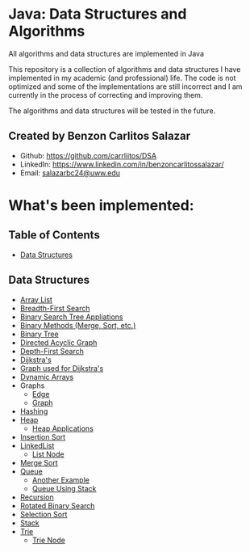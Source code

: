 # Java: Data Structures and Algorithms
All algorithms and data structures are implemented in Java

This repository is a collection of algorithms and data structures I have implemented in my academic (and professional) life. The code is not optimized and some of the implementations are still incorrect and I am currently in the process of correcting and improving them.

The algorithms and data structures will be tested in the future.

## Created by Benzon Carlitos Salazar
- Github: 	https://github.com/carrliitos/DSA
- LinkedIn: https://www.linkedin.com/in/benzoncarlitossalazar/
- Email:		salazarbc24@uww.edu

# What's been implemented:
## Table of Contents
- [Data Structures](https://github.com/carrliitos/DSA#data-structures)

## Data Structures
- [Array List](https://github.com/carrliitos/DSA/blob/master/src/com/carlitos/algorithms/BCArrayList.java)
- [Breadth-First Search](https://github.com/carrliitos/DSA/blob/master/src/com/carlitos/algorithms/BFS.java)
- [Binary Search Tree Appliations](https://github.com/carrliitos/DSA/blob/master/src/com/carlitos/algorithms/BSTApplications.java)
- [Binary Methods (Merge, Sort, etc.)](https://github.com/carrliitos/DSA/blob/master/src/com/carlitos/algorithms/BinaryMethods.java)
- [Binary Tree](https://github.com/carrliitos/DSA/blob/master/src/com/carlitos/algorithms/BinaryTree.java)
- [Directed Acyclic Graph](https://github.com/carrliitos/DSA/blob/master/src/com/carlitos/algorithms/DAG.java)
- [Depth-First Search](https://github.com/carrliitos/DSA/blob/master/src/com/carlitos/algorithms/DFS.java)
- [Dijkstra's](https://github.com/carrliitos/DSA/blob/master/src/com/carlitos/algorithms/Dijkstra.java)
- [Graph used for Dijkstra's](https://github.com/carrliitos/DSA/blob/master/src/com/carlitos/algorithms/DijkstraGraph.java)
- [Dynamic Arrays](https://github.com/carrliitos/DSA/blob/master/src/com/carlitos/algorithms/DynamicArrays.java)
- Graphs
	- [Edge](https://github.com/carrliitos/DSA/blob/master/src/com/carlitos/algorithms/Edge.java)
	- [Graph](https://github.com/carrliitos/DSA/blob/master/src/com/carlitos/algorithms/Graph.java)
- [Hashing](https://github.com/carrliitos/DSA/blob/master/src/com/carlitos/algorithms/Hashing.java)
- [Heap](https://github.com/carrliitos/DSA/blob/master/src/com/carlitos/algorithms/Heap.java)
	- [Heap Applications](https://github.com/carrliitos/DSA/blob/master/src/com/carlitos/algorithms/HeapApplications.java)
- [Insertion Sort](https://github.com/carrliitos/DSA/blob/master/src/com/carlitos/algorithms/InsertionSort.java)
- [LinkedList](https://github.com/carrliitos/DSA/blob/master/src/com/carlitos/algorithms/LinkedList.java)
	- [List Node](https://github.com/carrliitos/DSA/blob/master/src/com/carlitos/algorithms/ListNode.java)
- [Merge Sort](https://github.com/carrliitos/DSA/blob/master/src/com/carlitos/algorithms/Mergesort.java)
- [Queue](https://github.com/carrliitos/DSA/blob/master/src/com/carlitos/algorithms/Queue.java)
	- [Another Example](https://github.com/carrliitos/DSA/blob/master/src/com/carlitos/algorithms/QueueExample.java)
	- [Queue Using Stack](https://github.com/carrliitos/DSA/blob/master/src/com/carlitos/algorithms/QueueUsingStack.java)
- [Recursion](https://github.com/carrliitos/DSA/blob/master/src/com/carlitos/algorithms/RecursiveMethods.java)
- [Rotated Binary Search](https://github.com/carrliitos/DSA/blob/master/src/com/carlitos/algorithms/RotatedBinarySearch.java)
- [Selection Sort](https://github.com/carrliitos/DSA/blob/master/src/com/carlitos/algorithms/SelectionSort.java)
- [Stack](https://github.com/carrliitos/DSA/blob/master/src/com/carlitos/algorithms/StackExample.java)
- [Trie](https://github.com/carrliitos/DSA/blob/master/src/com/carlitos/algorithms/Trie.java)
	- [Trie Node](https://github.com/carrliitos/DSA/blob/master/src/com/carlitos/algorithms/TrieNode.java)
